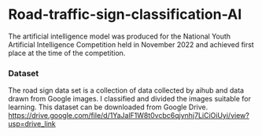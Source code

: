 # Road-traffic-sign-classification-AI
The artificial intelligence model was produced for the National Youth Artificial Intelligence Competition held in November 2022 and achieved first place at the time of the competition.
### Dataset
The road sign data set is a collection of data collected by aihub and data drawn from Google images. I classified and divided the images suitable for learning.
This dataset can be downloaded from Google Drive.
<https://drive.google.com/file/d/1YaJalF1W8t0vcbc6qjynhj7LiCiOiUyi/view?usp=drive_link>
